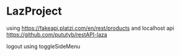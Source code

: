 # LazProject
using https://fakeapi.platzi.com/en/rest/products and localhost api https://github.com/pututyb/restAPI-laza

logout using toggleSideMenu
